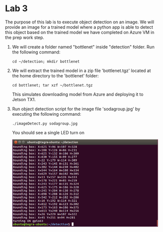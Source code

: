 # Lab 3
The purpose of this lab is to execute object detection on an image. We will provide an image for a trained model where a python app is able to detect 
this object based on the trained model we have completed on Azure VM in the prep work step.


1. We will create a folder named "bottlenet" inside "detection" folder. Run the following command: 

    ```
    cd ~/detection; mkdir bottlenet
    ```

2. We will extract the trained model in a zip file 'bottlenet.tgz' located at the home directory to the 'bottlenet' folder:

    ```
    cd bottlenet; tar xzf ~/bottlenet.tgz
    ```

    This simulates downloading model from Azure and deploying it to Jetson TX1.

4. Run object detection script for the image file 'sodagroup.jpg' by executing the following command:

    ```
    ./imageDetect.py sodagroup.jpg
    ```

    You should see a single LED turn on

    ![Lab 3](/tx1_labs/images/lab3.png)